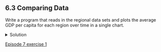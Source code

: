 ## 6.3 Comparing Data

Write a program that reads in the regional data sets and plots the average GDP per capita for each region over time in a single chart.

<details>
  <summary>
    Solution
  </summary>

  This solution builds a useful legend by using the string <code>split</code> method to extract the <code>region</code> from the path ‘data/gapminder_gdp_a_specific_region.csv’.

<pre>
  import glob
  import pandas as pd
  import matplotlib.pyplot as plt
  fig, ax = plt.subplots(1,1)
  for filename in glob.glob('data/gapminder_gdp*.csv'):
      dataframe = pd.read_csv(filename)
      # extract <region> from the filename, expected to be in the format 'data/gapminder_gdp_<region>.csv'.
      # we will split the string using the split method and `_` as our separator,
      # retrieve the last string in the list that split returns (`<region>.csv`), 
      # and then remove the `.csv` extension from that string.
      region = filename.split('_')[-1][:-4] 
      dataframe.mean().plot(ax=ax, label=region)
  plt.legend()
  plt.show()
</pre>

</details>

[Episode 7 exercise 1](episode7_ex1.md)
